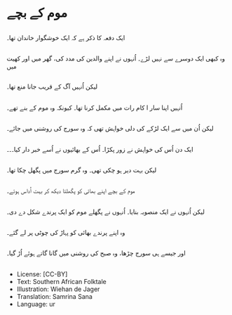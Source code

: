 # موم کے بچے

##
ایک دفعہ کا ذکر ہے کہ ایک خوشگوار خاندان تھا۔

##
وہ کبھی ایک دوسرے سے نہیں لڑے۔ اُنہوں نے اپنے والدین کی مدد کی، گھر میں اور کھیت میں

##
لیکن اُنہیں آگ کے قریب جانا منع تھا۔

##
اُنہیں اپنا سار ا کام رات میں مکمل کرنا تھا۔ کیونکہ وہ موم کے بنے تھے۔

##
لیکن اُن میں سے ایک لڑکے کی دلی خواہش تھی کہ وہ سورج کی روشنی میں جائے۔

##
ایک دن اُس کی خواہش نے زور پکڑا۔ اُس کے بھائیوں نے اُسے خبر دار کیا۔۔۔

##
لیکن بہت دیر ہو چکی تھی۔ وہ گرم سورج میں پگھل چکا تھا۔

##
موم کے بچے اپنے بھائی کو پگھلتا دیکھ کر بہت اُداس ہوئے۔

##
لیکن اُنہوں نے ایک منصوبہ بنایا۔ اُنہوں نے پگھلے موم کو ایک پرندے شکل دے دی۔

##
وہ اپنے پرندے بھائی کو پہاڑ کی چوٹی پر لے گئے۔

##
اور جیسے ہی سورج چڑھا، وہ صبح کی روشنی میں گانا گاتے ہوئے اُڑ گیا۔

##
* License: [CC-BY]
* Text: Southern African Folktale
* Illustration: Wiehan de Jager
* Translation: Samrina Sana
* Language: ur
